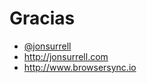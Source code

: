 # Gracias

* [@jonsurrell](https://twitter.com/jonsurrell)
* http://jonsurrell.com
* http://www.browsersync.io
